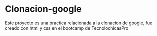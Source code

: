 # Clonacion-google
Este proyecto es una practica relacionada a la clonacion de google, fue creado con html y css en el bootcamp de TecnolochicasPro

